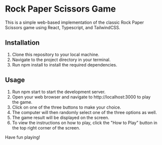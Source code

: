 # Rock Paper Scissors Game

This is a simple web-based implementation of the classic Rock Paper Scissors game using React, Typescript, and TailwindCSS.

## Installation

1. Clone this repository to your local machine.
2. Navigate to the project directory in your terminal.
3. Run npm install to install the required dependencies.

## Usage

1. Run npm start to start the development server.
2. Open your web browser and navigate to http://localhost:3000 to play the game.
3. Click on one of the three buttons to make your choice.
4. The computer will then randomly select one of the three options as well.
5. The game result will be displayed on the screen.
6. To view the instructions on how to play, click the "How to Play" button in the top right corner of the screen.

Have fun playing!
